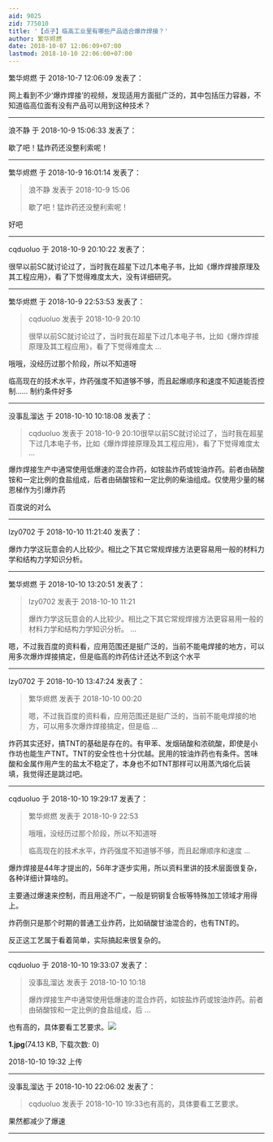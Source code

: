```yaml
---
aid: 9025
zid: 775010
title: '【点子】临高工业里有哪些产品适合爆炸焊接？'
author: 繁华烬燃
date: 2018-10-07 12:06:09+07:00
lastmod: 2018-10-10 22:06:00+07:00
---
```


繁华烬燃 于 2018-10-7 12:06:09 发表了：

网上看到不少‘爆炸焊接’的视频，发现适用方面挺广泛的，其中包括压力容器，不知道临高位面有没有产品可以用到这种技术？

---------

浪不静 于 2018-10-9 15:06:33 发表了：

歇了吧！猛炸药还没整利索呢！

---------

繁华烬燃 于 2018-10-9 16:01:14 发表了：

> 浪不静 发表于 2018-10-9 15:06
> 
> 歇了吧！猛炸药还没整利索呢！



 好吧

---------

cqduoluo 于 2018-10-9 20:10:22 发表了：

很早以前SC就讨论过了，当时我在超星下过几本电子书，比如《爆炸焊接原理及其工程应用》，看了下觉得难度太大，没有详细研究。

---------

繁华烬燃 于 2018-10-9 22:53:53 发表了：

> cqduoluo 发表于 2018-10-9 20:10
> 
> 很早以前SC就讨论过了，当时我在超星下过几本电子书，比如《爆炸焊接原理及其工程应用》，看了下觉得难度太 ...



哦哦，没经历过那个阶段，所以不知道呀

临高现在的技术水平，炸药强度不知道够不够，而且起爆顺序和速度不知道能否控制…… 制约条件好多

---------

没事乱溜达 于 2018-10-10 10:18:08 发表了：

> cqduoluo 发表于 2018-10-9 20:10很早以前SC就讨论过了，当时我在超星下过几本电子书，比如《爆炸焊接原理及其工程应用》，看了下觉得难度太 ...



爆炸焊接生产中通常使用低爆速的混合炸药，如铵盐炸药或铵油炸药。前者由硝酸铵和一定比例的食盐组成，后者由硝酸铵和一定比例的柴油组成。仅使用少量的梯恩梯作为引爆炸药

百度说的对么

---------

lzy0702 于 2018-10-10 11:21:40 发表了：

爆炸力学这玩意会的人比较少。相比之下其它常规焊接方法更容易用一般的材料力学和结构力学知识分析。

---------

繁华烬燃 于 2018-10-10 13:20:51 发表了：

> lzy0702 发表于 2018-10-10 11:21
> 
> 爆炸力学这玩意会的人比较少。相比之下其它常规焊接方法更容易用一般的材料力学和结构力学知识分析。 ...



嗯，不过我百度的资料看，应用范围还是挺广泛的，当前不能电焊接的地方，可以用多次爆炸焊接搞定，但是临高的炸药估计还达不到这个水平

---------

lzy0702 于 2018-10-10 13:47:24 发表了：

> 繁华烬燃 发表于 2018-10-10 00:20
> 
> 嗯，不过我百度的资料看，应用范围还是挺广泛的，当前不能电焊接的地方，可以用多次爆炸焊接搞定，但是临 ...



炸药其实还好，搞TNT的基础是存在的。有甲苯、发烟硝酸和浓硫酸，即使是小作坊也能生产TNT。TNT的安全性也十分优越。民用的铵油炸药也有条件。苦味酸和金属作用产生的盐太不稳定了，本身也不如TNT那样可以用蒸汽熔化后装填，我觉得还是跳过吧。

---------

cqduoluo 于 2018-10-10 19:29:17 发表了：

> 繁华烬燃 发表于 2018-10-9 22:53
> 
> 哦哦，没经历过那个阶段，所以不知道呀
> 
> 临高现在的技术水平，炸药强度不知道够不够，而且起爆顺序和速度 ...



爆炸焊接是44年才提出的，56年才逐步实用，所以资料里讲的技术层面很复杂，各种详细计算啥的。

主要通过爆速来控制，而且用途不广，一般是铜钢复合板等特殊加工领域才用得上。

炸药倒只是那个时期的普通工业炸药，比如硝酸甘油混合的，也有TNT的。

反正这工艺属于看着简单，实际搞起来很复杂的。

---------

cqduoluo 于 2018-10-10 19:33:07 发表了：

> 没事乱溜达 发表于 2018-10-10 10:18
> 
> 爆炸焊接生产中通常使用低爆速的混合炸药，如铵盐炸药或铵油炸药。前者由硝酸铵和一定比例的食盐组成，后 ...



也有高的，具体要看工艺要求。![](https://cdn.jsdelivr.net/gh/lzjluzijie/beichao@main/static/img/193232vn1fmmxtwwwnp9qm.jpg)



**1.jpg**(74.13 KB, 下载次数: 0)



2018-10-10 19:32 上传

---------

没事乱溜达 于 2018-10-10 22:06:02 发表了：

> cqduoluo 发表于 2018-10-10 19:33也有高的，具体要看工艺要求。



果然都减少了爆速

---------

